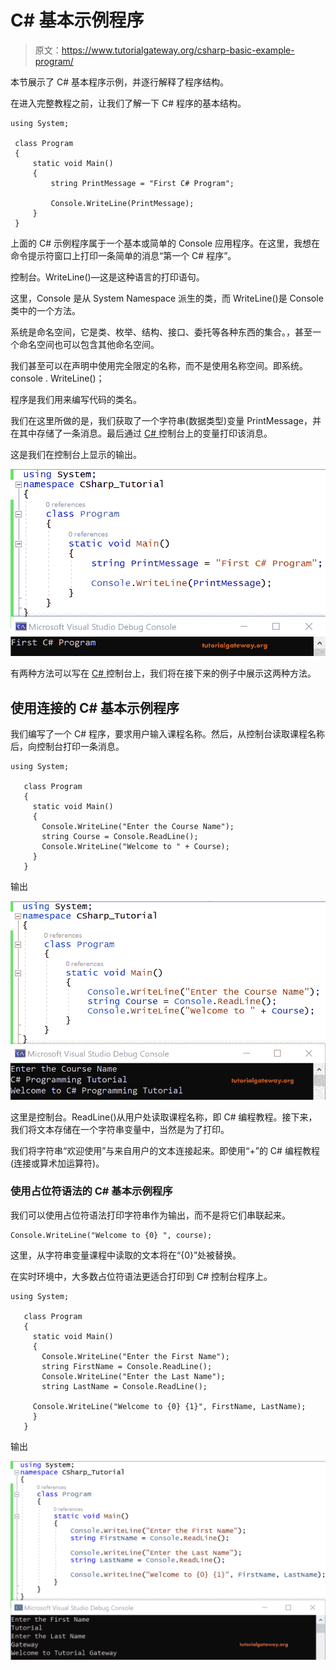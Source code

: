 # C# 基本示例程序

> 原文：<https://www.tutorialgateway.org/csharp-basic-example-program/>

本节展示了 C# 基本程序示例，并逐行解释了程序结构。

在进入完整教程之前，让我们了解一下 C# 程序的基本结构。

```
using System;

 class Program
 {
     static void Main()
     {
         string PrintMessage = "First C# Program";

         Console.WriteLine(PrintMessage);
     }
 }
```

上面的 C# 示例程序属于一个基本或简单的 Console 应用程序。在这里，我想在命令提示符窗口上打印一条简单的消息“第一个 C# 程序”。

控制台。WriteLine()—这是这种语言的打印语句。

这里，Console 是从 System Namespace 派生的类，而 WriteLine()是 Console 类中的一个方法。

系统是命名空间，它是类、枚举、结构、接口、委托等各种东西的集合。，甚至一个命名空间也可以包含其他命名空间。

我们甚至可以在声明中使用完全限定的名称，而不是使用名称空间。即系统。console . WriteLine()；

程序是我们用来编写代码的类名。

我们在这里所做的是，我们获取了一个字符串(数据类型)变量 PrintMessage，并在其中存储了一条消息。最后通过 [C# ](https://www.tutorialgateway.org/csharp-tutorial/) 控制台上的变量打印该消息。

这是我们在控制台上显示的输出。

![C# Basic Example Program 1](img/50d1afb0efd34b3584871df80a3db2f5.png)

有两种方法可以写在 [C# ](https://www.tutorialgateway.org/csharp-tutorial/) 控制台上，我们将在接下来的例子中展示这两种方法。

## 使用连接的 C# 基本示例程序

我们编写了一个 C# 程序，要求用户输入课程名称。然后，从控制台读取课程名称后，向控制台打印一条消息。

```
using System;

   class Program
   {
     static void Main()
     {
       Console.WriteLine("Enter the Course Name");
       string Course = Console.ReadLine();
       Console.WriteLine("Welcome to " + Course);
     }
   }
```

输出

![C# Basic Example Program 2](img/56edb356b675f04b6e8f5f802422eedb.png)

这里是控制台。ReadLine()从用户处读取课程名称，即 C# 编程教程。接下来，我们将文本存储在一个字符串变量中，当然是为了打印。

我们将字符串“欢迎使用”与来自用户的文本连接起来。即使用“+”的 C# 编程教程(连接或算术加运算符)。

### 使用占位符语法的 C# 基本示例程序

我们可以使用占位符语法打印字符串作为输出，而不是将它们串联起来。

```
Console.WriteLine("Welcome to {0} ", course);
```

这里，从字符串变量课程中读取的文本将在“{0}”处被替换。

在实时环境中，大多数占位符语法更适合打印到 C# 控制台程序上。

```
using System;

   class Program
   {
     static void Main()
     {
       Console.WriteLine("Enter the First Name");
       string FirstName = Console.ReadLine();
       Console.WriteLine("Enter the Last Name");
       string LastName = Console.ReadLine();

     Console.WriteLine("Welcome to {0} {1}", FirstName, LastName);
     }
   }
```

输出

![C# Basic Example Program 3](img/77bb4ee58b8238b184fdd77cf600c69c.png)